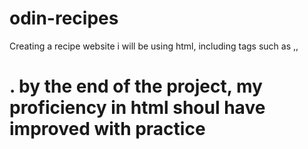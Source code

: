 # odin-recipes
Creating a recipe website 
i will be using html, including tags such as <a>,<img>, <h1>.
  by the end of the project, my proficiency in html shoul have improved with practice
